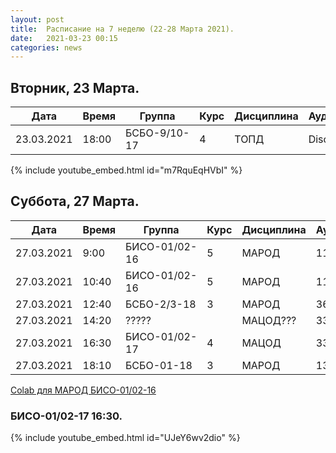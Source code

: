 ```yaml
---
layout: post
title:  Расписание на 7 неделю (22-28 Марта 2021).
date:   2021-03-23 00:15
categories: news
---
```


## Вторник, 23 Марта.

| Дата          | Время   | Группа        | Курс | Дисциплина  | Аудитория |
| ------------- | ------- | ------------- | ---- | ----------- | --------- |
|23.03.2021     | 18:00   |БСБО-9/10-17   |4     |ТОПД         |Discord    |

{% include youtube_embed.html id="m7RquEqHVbI" %}


## Суббота, 27 Марта.

| Дата          | Время   | Группа        | Курс | Дисциплина  | Аудитория |
| ------------- | ------- | ------------- | ---- | ----------- | --------- |
|27.03.2021     | 9:00    |БИСО-01/02-16  |5     |МАРОД        |113/358    |
|27.03.2021     |10:40    |БИСО-01/02-16  |5     |МАРОД        |113/358    |
|27.03.2021     |12:40    |БСБО-2/3-18    |3     |МАРОД        |369        |
|27.03.2021     |14:20    | ?????         |      |МАЦОД???     |334        |
|27.03.2021     |16:30    |БИСО-01/02-17  |4     |МАЦОД        |334        |
|27.03.2021     |18:10    |БСБО-01-18     |3     |МАРОД        |130        |

[Colab для МАРОД БИСО-01/02-16](https://colab.research.google.com/drive/1oBLLdPCDt1ImBk7sZnAYuI0-Zvm7Z6iT?usp=sharing)

### БИСО-01/02-17 16:30.

{% include youtube_embed.html id="UJeY6wv2dio" %}
